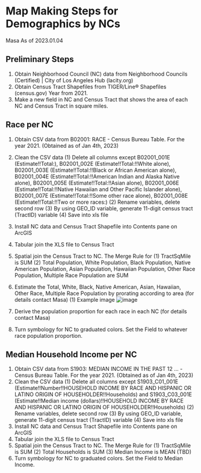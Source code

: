 # Map Making Steps for Demographics by NCs

Masa
As of 2023.01.04
## Preliminary Steps
1.	Obtain Neighborhood Council (NC) data from Neighborhood Councils (Certified) | City of Los Angeles Hub (lacity.org)
2.	Obtain Census Tract Shapefiles from TIGER/Line® Shapefiles (census.gov) Year from 2021.
3.	Make a new field in NC and Census Tract that shows the area of each NC and Census Tract in square miles.

## Race per NC
1.	Obtain CSV data from B02001: RACE - Census Bureau Table. For the year 2021. (Obtained as of Jan 4th, 2023)
2.	Clean the CSV data
(1)	Delete all columns except B02001_001E (Estimate!!Total:), B02001_002E (Estimate!!Total:!!White alone), B02001_003E (Estimate!!Total:!!Black or African American alone), B02001_004E (Estimate!!Total:!!American Indian and Alaska Native alone), B02001_005E (Estimate!!Total:!!Asian alone), B02001_006E (Estimate!!Total:!!Native Hawaiian and Other Pacific Islander alone), B02001_007E (Estimate!!Total:!!Some other race alone), B02001_008E (Estimate!!Total:!!Two or more races:)
(2)	Rename variables, delete second row
(3)	By using GEO_ID variable, generate 11-digit census tract (TractID) variable
(4)	Save into xls file
3.	Install NC data and Census Tract Shapefile into Contents pane on ArcGIS
4.	Tabular join the XLS file to Census Tract
5.	Spatial join the Census Tract to NC. The Merge Rule for 
(1)	TractSqMile is SUM
(2)	Total Population, White Population, Black Population, Native American Population, Asian Population, Hawaiian Population, Other Race Population, Multiple Race Population are SUM
6.	Estimate the Total, White, Black, Native American, Asian, Hawaiian, Other Race, Multiple Race Population by prorating according to area (for details contact Masa)
(1)	Example image
 ![image](https://user-images.githubusercontent.com/110483064/211176507-ede16965-6984-448d-ba67-6d073430146c.png)

7.	Derive the population proportion for each race in each NC (for details contact Masa)
8.	Turn symbology for NC to graduated colors. Set the Field to whatever race population proportion.


## Median Household Income per NC
1.	Obtain CSV data from S1903: MEDIAN INCOME IN THE PAST 12 ... - Census Bureau Table. For the year 2021. (Obtained as of Jan 4th, 2023)
2.	Clean the CSV data
(1)	Delete all columns except S1903_C01_001E (Estimate!!Number!!HOUSEHOLD INCOME BY RACE AND HISPANIC OR LATINO ORIGIN OF HOUSEHOLDER!!Households) and S1903_C03_001E (Estimate!!Median income (dollars)!!HOUSEHOLD INCOME BY RACE AND HISPANIC OR LATINO ORIGIN OF HOUSEHOLDER!!Households)
(2)	Rename variables, delete second row
(3)	By using GEO_ID variable, generate 11-digit census tract (TractID) variable
(4)	Save into xls file
3.	Install NC data and Census Tract Shapefile into Contents pane on ArcGIS
4.	Tabular join the XLS file to Census Tract
5.	Spatial join the Census Tract to NC. The Merge Rule for 
(1)	TractSqMile is SUM
(2)	Total Households is SUM
(3)	Median Income is MEAN (TBD)
6.	Turn symbology for NC to graduated colors. Set the Field to Median Income.
